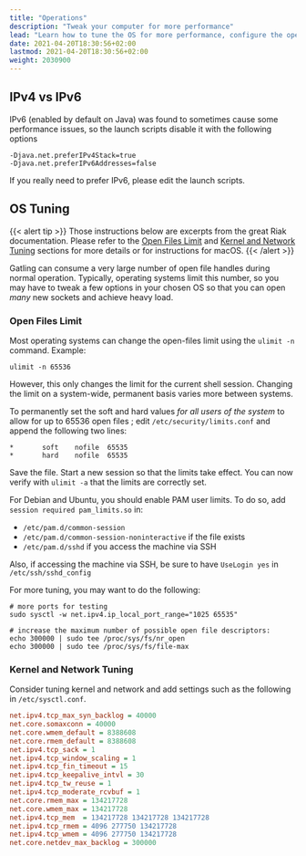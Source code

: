 ```yaml
---
title: "Operations"
description: "Tweak your computer for more performance"
lead: "Learn how to tune the OS for more performance, configure the open files limit, the kernel and the network"
date: 2021-04-20T18:30:56+02:00
lastmod: 2021-04-20T18:30:56+02:00
weight: 2030900
---
```


## IPv4 vs IPv6

IPv6 (enabled by default on Java) was found to sometimes cause some performance issues, so the launch scripts disable it with the following options

```shell
-Djava.net.preferIPv4Stack=true
-Djava.net.preferIPv6Addresses=false
```

If you really need to prefer IPv6, please edit the launch scripts.

## OS Tuning

{{< alert tip >}}
Those instructions below are excerpts from the great Riak documentation.
Please refer to the [Open Files Limit](https://github.com/basho/basho_docs/blob/master/content/riak/kv/2.2.3/using/performance/open-files-limit.md/)
and [Kernel and Network Tuning](https://github.com/basho/basho_docs/blob/master/content/riak/kv/2.2.3/using/performance.md#kernel-and-network-tuning)
sections for more details or for instructions for macOS.
{{< /alert >}}

Gatling can consume a very large number of open file handles during normal operation.
Typically, operating systems limit this number, so you may have to tweak a few options in your chosen OS so that you can open *many* new sockets and achieve heavy load.

### Open Files Limit

Most operating systems can change the open-files limit using the `ulimit -n` command. Example:

```console
ulimit -n 65536
```

However, this only changes the limit for the current shell session. Changing the limit on a system-wide, permanent basis varies more between systems.

To permanently set the soft and hard values *for all users of the system* to allow for up to 65536 open files ; edit `/etc/security/limits.conf` and append the following two lines:

```
*       soft    nofile  65535
*       hard    nofile  65535
```

Save the file. Start a new session so that the limits take effect. You can now verify with `ulimit -a` that the limits are correctly set.

For Debian and Ubuntu, you should enable PAM user limits. To do so, add `session required pam_limits.so` in:

* `/etc/pam.d/common-session`
* `/etc/pam.d/common-session-noninteractive` if the file exists
* `/etc/pam.d/sshd` if you access the machine via SSH

Also, if accessing the machine via SSH, be sure to have `UseLogin yes` in `/etc/ssh/sshd_config`

For more tuning, you may want to do the following:

```console
# more ports for testing
sudo sysctl -w net.ipv4.ip_local_port_range="1025 65535"

# increase the maximum number of possible open file descriptors:
echo 300000 | sudo tee /proc/sys/fs/nr_open
echo 300000 | sudo tee /proc/sys/fs/file-max
```

### Kernel and Network Tuning

Consider tuning kernel and network and add settings such as the following in `/etc/sysctl.conf`.

```ini
net.ipv4.tcp_max_syn_backlog = 40000
net.core.somaxconn = 40000
net.core.wmem_default = 8388608
net.core.rmem_default = 8388608
net.ipv4.tcp_sack = 1
net.ipv4.tcp_window_scaling = 1
net.ipv4.tcp_fin_timeout = 15
net.ipv4.tcp_keepalive_intvl = 30
net.ipv4.tcp_tw_reuse = 1
net.ipv4.tcp_moderate_rcvbuf = 1
net.core.rmem_max = 134217728
net.core.wmem_max = 134217728
net.ipv4.tcp_mem  = 134217728 134217728 134217728
net.ipv4.tcp_rmem = 4096 277750 134217728
net.ipv4.tcp_wmem = 4096 277750 134217728
net.core.netdev_max_backlog = 300000
```
